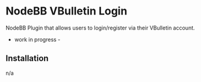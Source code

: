 # NodeBB VBulletin Login

NodeBB Plugin that allows users to login/register via their VBulletin account.

- work in progress -

## Installation

n/a
